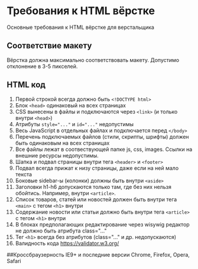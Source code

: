 # Требования к HTML вёрстке
Основные требования к HTML вёрстке для верстальщика

## Соответствие макету
Вёрстка должна максимально соответствовать макету. Допустимо отклонение в 3-5 пикселей.

## HTML код
1. Первой строкой всегда должно быть `<!DOCTYPE html>`
2. Блок `<head>` одинаковый на всех страницах
3. CSS вынесены в файлы и подключаются через `<link>` (и только внутри `<head>`)
4. Атрибуты `style="..."` и `id="..."` недопустимы
5. Весь JavaScript в отдельных файлах и подключается перед `</body>`
6. Перечень подключаемых файлов (стили, скрипты, шрифты) должен быть одинаковым на всех страницах
7. Все файлы лежат в соотвествующей папке js, css, images. Ссылки на внешние ресурсы недопустимы.
8. Шапка и подвал страницы внутри тега `<header>` и `<footer>`
9. Подвал всегда прижат к низу страницы, даже если на ней мало текста
10. Боковые sidebar-ы (колонки) должны быть внутри `<aside>`
11. Заголовки h1-h6 допускаются только там, где без них нельзя обойтись. Например, внутри `<article>`.
12. Список товаров, статей или новостей должен быть внутри тега `<main>` с тегом `<h1>` внутри
13. Содержание новости или статьи должно быть внутри тега `<article>` с тегом `<h1>` внутри
14. В блоках предполагающих редактирование через wisywig редактор не должно быть атрибута class="..."
15. Тег `<h1>` всегда без атрибутов (class="..." и др. недопускаются)
16. Валидность кода https://validator.w3.org/

##Кроссбраузерность
IE9+ и последние версии Chrome, Firefox, Opera, Safari
